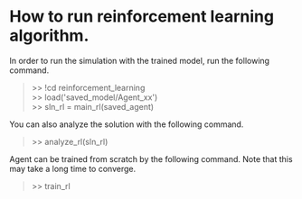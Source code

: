 # How to run reinforcement learning algorithm.
In order to run the simulation with the trained model, run the following command.
> \>\> !cd reinforcement_learning  
> \>\> load('saved_model/Agent_xx')   
> \>\> sln_rl = main_rl(saved_agent)  

You can also analyze the solution with the following command.  
> \>\> analyze_rl(sln_rl)  

Agent can be trained from scratch by the following command. Note that this may take a long time to converge.
> \>\> train_rl  